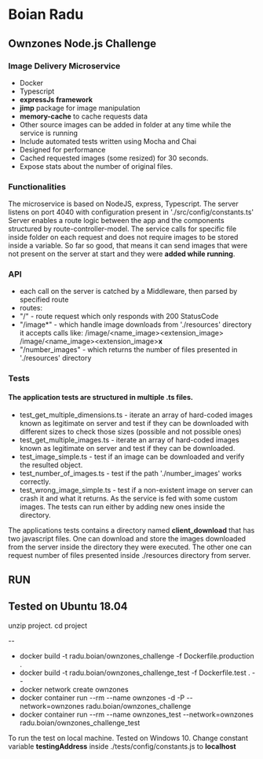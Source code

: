 # Boian Radu #
## Ownzones Node.js Challenge ##

### Image Delivery Microservice ###
* Docker
* Typescript
* **expressJs framework**
* **jimp** package for image manipulation
* **memory-cache** to cache requests data
* Other source images can be added in folder at any time while the service is running
* Include automated tests written using Mocha and Chai
* Designed for performance
* Cached requested images (some resized) for 30 seconds.
* Expose stats about the number of original files.

### Functionalities ###
The microservice is based on NodeJS, express, Typescript.
The server listens on port 4040 with configuration present in './src/config/constants.ts'
Server enables a route logic between the app and the components structured by route-controller-model.
The service calls for specific file inside folder on each request and does not require images to be stored inside a variable. So far so good, that means it can send images that were not present on the server at start and they were **added while running**.


### API ###
* each call on the server is catched by a Middleware, then parsed by specified route
* routes:
* "/" - route request which only responds with 200 StatusCode
* "/image*" - which handle image downloads from './resources' directory
    it accepts calls like:
        /image/<name_image><extension_image>
        /image/<name_image><extension_image><width>**x**<height>
* "/number_images" - which returns the number of files presented in './resources' directory

### Tests ###
#### The application tests are structured in multiple **.ts** files. ####
* test_get_multiple_dimensions.ts - iterate an array of hard-coded images known as legitimate on server and test if they can be downloaded with different sizes to check those sizes (possible and not possible ones)
* test_get_multiple_images.ts - iterate an array of hard-coded images known as legitimate on server and test if they can be downloaded.
* test_image_simple.ts - test if an image can be downloaded and verify the resulted object.
* test_number_of_images.ts - test if the path './number_images' works correctly.
* test_wrong_image_simple.ts - test if a non-existent image on server can crash it and what it returns.
As the service is fed with some custom images. The tests can run either by adding new ones inside the directory.

The applications tests contains a directory named **client_download** that has two javascript files. One can download and store the images downloaded from the server inside the directory they were executed. The other one can request number of files presented inside ./resources directory from server. 

## RUN ##
Tested on Ubuntu 18.04
--
unzip project.
cd project

--
* docker build -t radu.boian/ownzones_challenge -f Dockerfile.production .
* docker build -t radu.boian/ownzones_challenge_test -f Dockerfile.test .
--
* docker network create ownzones
* docker container run --rm --name ownzones -d -P --network=ownzones radu.boian/ownzones_challenge
* docker container run --rm --name ownzones_test  --network=ownzones radu.boian/ownzones_challenge_test

To run the test on local machine.
Tested on Windows 10.
Change constant variable **testingAddress** inside ./tests/config/constants.js to **localhost**